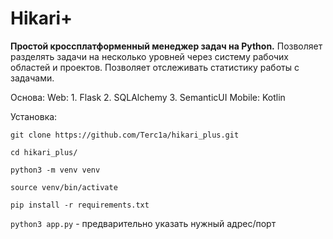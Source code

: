 # Hikari+
**Простой кроссплатформенный менеджер задач на Python.** 
Позволяет разделять задачи на несколько уровней через систему рабочих областей и проектов. 
Позволяет отслеживать статистику работы с задачами. 

Основа:
	Web:
		1. Flask
		2. SQLAlchemy
		3. SemanticUI
	Mobile: Kotlin

Установка:

`git clone https://github.com/Terc1a/hikari_plus.git`

`cd hikari_plus/`

`python3 -m venv venv`

`source venv/bin/activate`

`pip install -r requirements.txt`

`python3 app.py` - предварительно указать нужный адрес/порт
